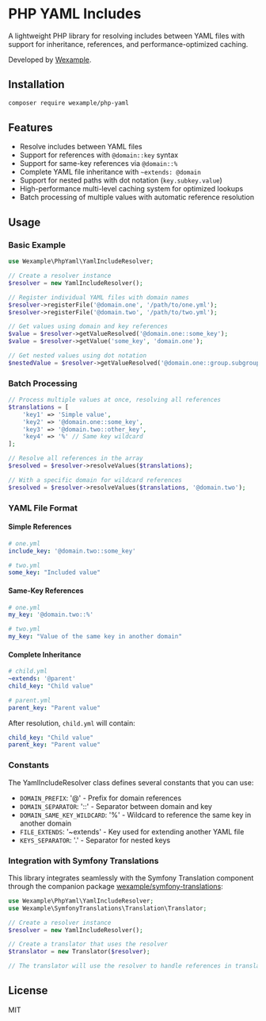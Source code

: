 # PHP YAML Includes

A lightweight PHP library for resolving includes between YAML files with support for inheritance, references, and performance-optimized caching.

Developed by [Wexample](https://wexample.com).

## Installation

```bash
composer require wexample/php-yaml
```

## Features

- Resolve includes between YAML files
- Support for references with `@domain::key` syntax
- Support for same-key references via `@domain::%`
- Complete YAML file inheritance with `~extends: @domain`
- Support for nested paths with dot notation (`key.subkey.value`)
- High-performance multi-level caching system for optimized lookups
- Batch processing of multiple values with automatic reference resolution

## Usage

### Basic Example

```php
use Wexample\PhpYaml\YamlIncludeResolver;

// Create a resolver instance
$resolver = new YamlIncludeResolver();

// Register individual YAML files with domain names
$resolver->registerFile('@domain.one', '/path/to/one.yml');
$resolver->registerFile('@domain.two', '/path/to/two.yml');

// Get values using domain and key references
$value = $resolver->getValueResolved('@domain.one::some_key');
$value = $resolver->getValue('some_key', 'domain.one');

// Get nested values using dot notation
$nestedValue = $resolver->getValueResolved('@domain.one::group.subgroup.key');
```

### Batch Processing

```php
// Process multiple values at once, resolving all references
$translations = [
    'key1' => 'Simple value',
    'key2' => '@domain.one::some_key',
    'key3' => '@domain.two::other_key',
    'key4' => '%' // Same key wildcard
];

// Resolve all references in the array
$resolved = $resolver->resolveValues($translations);

// With a specific domain for wildcard references
$resolved = $resolver->resolveValues($translations, '@domain.two');
```

### YAML File Format

#### Simple References

```yaml
# one.yml
include_key: '@domain.two::some_key'
```

```yaml
# two.yml
some_key: "Included value"
```

#### Same-Key References

```yaml
# one.yml
my_key: '@domain.two::%'
```

```yaml
# two.yml
my_key: "Value of the same key in another domain"
```

#### Complete Inheritance

```yaml
# child.yml
~extends: '@parent'
child_key: "Child value"
```

```yaml
# parent.yml
parent_key: "Parent value"
```

After resolution, `child.yml` will contain:
```yaml
child_key: "Child value"
parent_key: "Parent value"
```

### Constants

The YamlIncludeResolver class defines several constants that you can use:

- `DOMAIN_PREFIX`: '@' - Prefix for domain references
- `DOMAIN_SEPARATOR`: '::' - Separator between domain and key
- `DOMAIN_SAME_KEY_WILDCARD`: '%' - Wildcard to reference the same key in another domain
- `FILE_EXTENDS`: '~extends' - Key used for extending another YAML file
- `KEYS_SEPARATOR`: '.' - Separator for nested keys

### Integration with Symfony Translations

This library integrates seamlessly with the Symfony Translation component through the companion package [wexample/symfony-translations](https://github.com/wexample/symfony-translations):

```php
use Wexample\PhpYaml\YamlIncludeResolver;
use Wexample\SymfonyTranslations\Translation\Translator;

// Create a resolver instance
$resolver = new YamlIncludeResolver();

// Create a translator that uses the resolver
$translator = new Translator($resolver);

// The translator will use the resolver to handle references in translation files
```

## License

MIT
